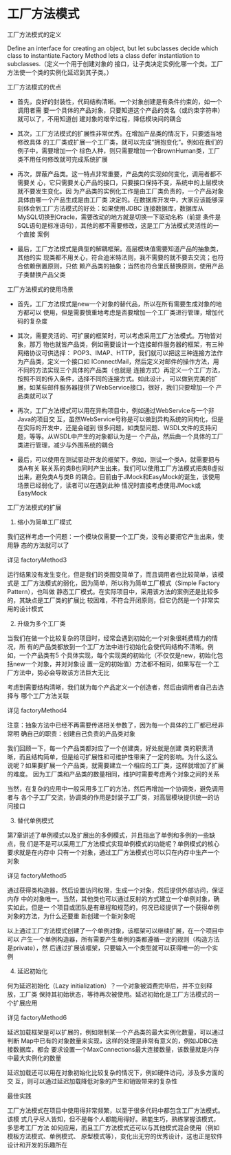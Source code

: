 工厂方法模式
========

工厂方法模式的定义

Define an interface for creating an object, but let subclasses decide which class to
instantiate.Factory Method lets a class defer instantiation to subclasses.（定义一个用于创建对象的
接口，让子类决定实例化哪一个类。工厂方法使一个类的实例化延迟到其子类。）

工厂方法模式的优点

- 首先，良好的封装性，代码结构清晰。一个对象创建是有条件约束的，如一个调用者需
要一个具体的产品对象，只要知道这个产品的类名（或约束字符串）就可以了，不用知道创
建对象的艰辛过程，降低模块间的耦合

- 其次，工厂方法模式的扩展性非常优秀。在增加产品类的情况下，只要适当地修改具体
的工厂类或扩展一个工厂类，就可以完成“拥抱变化”。例如在我们的例子中，需要增加一个
棕色人种，则只需要增加一个BrownHuman类，工厂类不用任何修改就可完成系统扩展

- 再次，屏蔽产品类。这一特点非常重要，产品类的实现如何变化，调用者都不需要关
心，它只需要关心产品的接口，只要接口保持不变，系统中的上层模块就不要发生变化。因
为产品类的实例化工作是由工厂类负责的，一个产品对象具体由哪一个产品生成是由工厂类
决定的。在数据库开发中，大家应该能够深刻体会到工厂方法模式的好处：如果使用JDBC
连接数据库，数据库从MySQL切换到Oracle，需要改动的地方就是切换一下驱动名称（前提
条件是SQL语句是标准语句），其他的都不需要修改，这是工厂方法模式灵活性的一个直接
案例

- 最后，工厂方法模式是典型的解耦框架。高层模块值需要知道产品的抽象类，其他的实
现类都不用关心，符合迪米特法则，我不需要的就不要去交流；也符合依赖倒置原则，只依
赖产品类的抽象；当然也符合里氏替换原则，使用产品子类替换产品父类

工厂方法模式的使用场景

- 首先，工厂方法模式是new一个对象的替代品，所以在所有需要生成对象的地方都可以
使用，但是需要慎重地考虑是否要增加一个工厂类进行管理，增加代码的复杂度

- 其次，需要灵活的、可扩展的框架时，可以考虑采用工厂方法模式。万物皆对象，那万
物也就皆产品类，例如需要设计一个连接邮件服务器的框架，有三种网络协议可供选择：
POP3、IMAP、HTTP，我们就可以把这三种连接方法作为产品类，定义一个接口如
IConnectMail，然后定义对邮件的操作方法，用不同的方法实现三个具体的产品类（也就是
连接方式）再定义一个工厂方法，按照不同的传入条件，选择不同的连接方式。如此设计，
可以做到完美的扩展，如某些邮件服务器提供了WebService接口，很好，我们只要增加一个
产品类就可以了

- 再次，工厂方法模式可以用在异构项目中，例如通过WebService与一个非Java的项目交
互，虽然WebService号称是可以做到异构系统的同构化，但是在实际的开发中，还是会碰到
很多问题，如类型问题、WSDL文件的支持问题，等等。从WSDL中产生的对象都认为是一
个产品，然后由一个具体的工厂类进行管理，减少与外围系统的耦合

- 最后，可以使用在测试驱动开发的框架下。例如，测试一个类A，就需要把与类A有关
联关系的类B也同时产生出来，我们可以使用工厂方法模式把类B虚拟出来，避免类A与类B
的耦合。目前由于JMock和EasyMock的诞生，该使用场景已经弱化了，读者可以在遇到此种
情况时直接考虑使用JMock或EasyMock

工厂方法模式的扩展

1. 缩小为简单工厂模式

我们这样考虑一个问题：一个模块仅需要一个工厂类，没有必要把它产生出来，使用静
态的方法就可以了

详见 factoryMethod3

运行结果没有发生变化，但是我们的类图变简单了，而且调用者也比较简单，该模式是
工厂方法模式的弱化，因为简单，所以称为简单工厂模式（Simple Factory Pattern），也叫做
静态工厂模式。在实际项目中，采用该方法的案例还是比较多的，其缺点是工厂类的扩展比
较困难，不符合开闭原则，但它仍然是一个非常实用的设计模式

2. 升级为多个工厂类

当我们在做一个比较复杂的项目时，经常会遇到初始化一个对象很耗费精力的情况，所
有的产品类都放到一个工厂方法中进行初始化会使代码结构不清晰。例如，一个产品类有5
个具体实现，每个实现类的初始化（不仅仅是new，初始化包括new一个对象，并对对象设
置一定的初始值）方法都不相同，如果写在一个工厂方法中，势必会导致该方法巨大无比

考虑到需要结构清晰，我们就为每个产品定义一个创造者，然后由调用者自己去选择与
哪个工厂方法关联

详见 factoryMethod4

注意：抽象方法中已经不再需要传递相关参数了，因为每一个具体的工厂都已经非常明
确自己的职责：创建自己负责的产品类对象

我们回顾一下，每一个产品类都对应了一个创建类，好处就是创建
类的职责清晰，而且结构简单，但是给可扩展性和可维护性带来了一定的影响。为什么这么
说呢？如果要扩展一个产品类，就需要建立一个相应的工厂类，这样就增加了扩展的难度。
因为工厂类和产品类的数量相同，维护时需要考虑两个对象之间的关系

当然，在复杂的应用中一般采用多工厂的方法，然后再增加一个协调类，避免调用者与
各个子工厂交流，协调类的作用是封装子工厂类，对高层模块提供统一的访问接口

3. 替代单例模式

第7章讲述了单例模式以及扩展出的多例模式，并且指出了单例和多例的一些缺点，我
们是不是可以采用工厂方法模式实现单例模式的功能呢？单例模式的核心要求就是在内存中
只有一个对象，通过工厂方法模式也可以只在内存中生产一个对象

详见 factoryMethod5

通过获得类构造器，然后设置访问权限，生成一个对象，然后提供外部访问，保证内存
中的对象唯一。当然，其他类也可以通过反射的方式建立一个单例对象，确实如此，但是一
个项目或团队是有章程和规范的，何况已经提供了一个获得单例对象的方法，为什么还要重
新创建一个新对象呢

以上通过工厂方法模式创建了一个单例对象，该框架可以继续扩展，在一个项目中可以
产生一个单例构造器，所有需要产生单例的类都遵循一定的规则（构造方法是private），然
后通过扩展该框架，只要输入一个类型就可以获得唯一的一个实例

4. 延迟初始化

何为延迟初始化（Lazy initialization）？一个对象被消费完毕后，并不立刻释放，工厂类
保持其初始状态，等待再次被使用。延迟初始化是工厂方法模式的一个扩展应用

详见 factoryMethod6

延迟加载框架是可以扩展的，例如限制某一个产品类的最大实例化数量，可以通过判断
Map中已有的对象数量来实现，这样的处理是非常有意义的，例如JDBC连接数据库，都会
要求设置一个MaxConnections最大连接数量，该数量就是内存中最大实例化的数量

延迟加载还可以用在对象初始化比较复杂的情况下，例如硬件访问，涉及多方面的交
互，则可以通过延迟加载降低对象的产生和销毁带来的复杂性

最佳实践

工厂方法模式在项目中使用得非常频繁，以至于很多代码中都包含工厂方法模式。该模
式几乎尽人皆知，但不是每个人都能用得好。熟能生巧，熟练掌握该模式，多思考工厂方法
如何应用，而且工厂方法模式还可以与其他模式混合使用（例如模板方法模式、单例模式、
原型模式等），变化出无穷的优秀设计，这也正是软件设计和开发的乐趣所在


